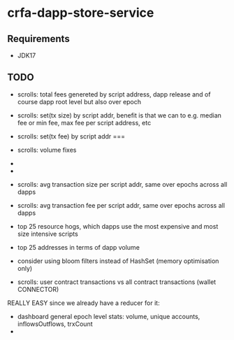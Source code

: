 # crfa-dapp-store-service

## Requirements
- JDK17

## TODO
- scrolls: total fees genereted by script address, dapp release and of course dapp root level but also over epoch

- scrolls: set(tx size) by script addr, benefit is that we can to e.g. median fee or min fee, max fee per script address, etc
- scrolls: set(tx fee) by script addr
===
- scrolls: volume fixes 
- 
-
- scrolls: avg transaction size per script addr, same over epochs across all dapps
- scrolls: avg transaction fee per script addr, same over epochs across all dapps
- top 25 resource hogs, which dapps use the most expensive and most size intensive scripts
- top 25 addresses in terms of dapp volume

- consider using bloom filters instead of HashSet (memory optimisation only)

- scrolls: user contract transactions vs all contract transactions (wallet CONNECTOR)

REALLY EASY since we already have a reducer for it:
- dashboard general epoch level stats: volume, unique accounts, inflowsOutflows, trxCount
- 